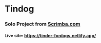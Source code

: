 # Tindog
### Solo Project from [Scrimba.com](https://scrimba.com/)

#### Live site: https://tinder-fordogs.netlify.app/
